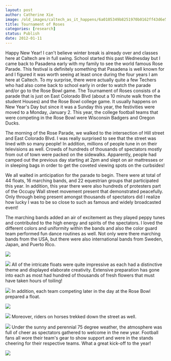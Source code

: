 ```yaml
---
layout: post
author: Catherine Xie
image: /old_images/caltech_as_it_happens/6a0105349b8251970b0162ff43d6e5970d.jpg
title: Tournament of Roses
categories: [research]
status: Publish
date: 2012-01-11
---
```



Happy New Year! I can't believe winter break is already over and classes here at Caltech are in full swing. School started this past Wednesday but I came back to Pasadena early with my family to see the world famous Rose Parade. This festival is definitely something that Pasadena is well known for and I figured it was worth seeing at least once during the four years I am here at Caltech. To my surprise, there were actually quite a few Techers who had also come back to school early in order to watch the parade and/or go to the Rose Bowl game. The Tournament of Roses consists of a parade that is just on East Colorado Blvd (about a 10 minute walk from the student Houses) and the Rose Bowl college game. It usually happens on New Year's Day but since it was a Sunday this year, the festivities were moved to a Monday, January 2. This year, the college football teams that were competing in the Rose Bowl were Wisconsin Badgers and Oregon Ducks.

The morning of the Rose Parade, we walked to the intersection of Hill street and East Colorado Blvd. I was really surprised to see that the street was lined with so many people! In addition, millions of people tune in on their televisions as well. Crowds of hundreds of thousands of spectators mostly from out of town were packed on the sidewalks. Apparently, people had camped out the previous day starting at 2pm and slept on air mattresses or in sleeping bags in order to get the coveted viewing spots on the curbsides!

We all waited in anticipation for the parade to begin. There were at total of 44 floats, 16 marching bands, and 22 equestrian groups that participated this year. In addition, this year there were also hundreds of protesters part of the Occupy Wall street movement present that demonstrated peacefully. Only through being present amongst thousands of spectators did I realize how lucky I was to be so close to such as famous and widely broadcasted event!

The marching bands added an air of excitement as they played peppy tunes and contributed to the high energy and spirits of the spectators. I loved the different colors and uniformity within the bands and also the color guard team performed fun dance routines as well. Not only were there marching bands from the USA, but there were also international bands from Sweden, Japan, and Puerto Rico.


![](/old_images/caltech_as_it_happens/6a0105349b8251970b0162ff43fdc2970d.jpg)


![](/old_images/caltech_as_it_happens/6a0105349b8251970b0162ff4400d9970d.jpg)
All of the intricate floats were quite impressive as each had a distinctive theme and displayed elaborate creativity. Extensive preparation has gone into each as most had hundred of thousands of fresh flowers that must have taken hours of toiling!

![](/old_images/caltech_as_it_happens/6a0105349b8251970b0162ff43ff65970d.jpg)
In addition, each team competing later in the day at the Rose Bowl prepared a float.


![](/old_images/caltech_as_it_happens/6a0105349b8251970b01676038ec9e970b.jpg)


![](/old_images/caltech_as_it_happens/6a0105349b8251970b0168e539cd7e970c.jpg)
Moreover, riders on horses trekked down the street as well.


![](/old_images/caltech_as_it_happens/6a0105349b8251970b0162ff441bf5970d.jpg)
Under the sunny and perennial 75 degree weather, the atmosphere was full of cheer as spectators gathered to welcome in the new year. Football fans all wore their team's gear to show support and were in the stands cheering for their respective teams. What a great kick-off to the year!

![](/old_images/caltech_as_it_happens/6a0105349b8251970b0162ff441f0c970d.jpg)
